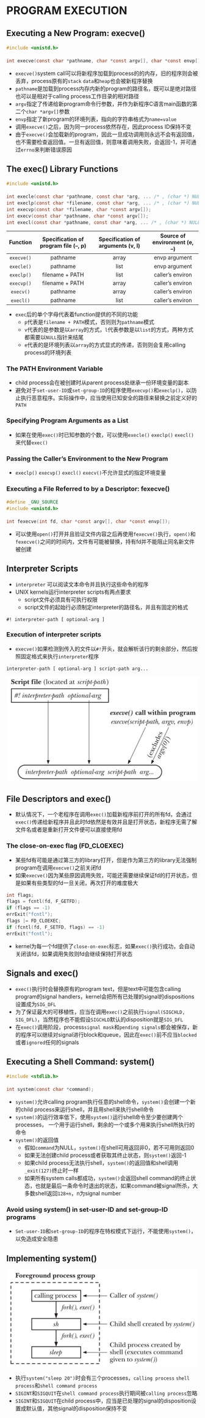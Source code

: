 # PROGRAM EXECUTION

## Executing a New Program: execve()
```c
#include <unistd.h>

int execve(const char *pathname, char *const argv[], char *const envp[]);
```
- `execve()`system call可以将新程序加载到process的的内存，旧的程序则会被丢弃，process原有的`stack` `data`和`heap`也会被新程序替换
- `pathname`是加载到process内存内新的program的路径名，既可以是绝对路径也可以是相对于calling process工作目录的相对路径
- `argv`指定了传递给新program命令行参数，并作为新程序C语言main函数的第二个`char *argv[]`参数
- `envp`指定了新program的环境列表，指向的字符串格式为`name=value`
- 调用`execve()`之后，因为同一process依然存在，因此process ID保持不变  
- 由于`execve()`会加载新的program，因此一旦成功调用则永远不会有返回值，也不需要检查返回值。一旦有返回值，则意味着调用失败，会返回-1，并可通过`errno`来判断错误原因

## The exec() Library Functions
```c
#include <unistd.h>

int execle(const char *pathname, const char *arg, ... /* , (char *) NULL, char *const envp[] */);
int execlp(const char *filename, const char *arg, ... /* , (char *) NULL */);
int execvp(const char *filename, char *const argv[]);
int execv(const char *pathname, char *const argv[]);
int execl(const char *pathname, const char *arg, ... /* , (char *) NULL */);
```

| Function | Specification of program file (–, p) | Specification of arguments (v, l) | Source of environment (e, –) |
| :---: | :---: | :---: | :---: |
| `execve()` | pathname |  array | envp argument |
| `execle()` | pathname | list | envp argument |
| `execlp()` | filename + PATH | list | caller’s environ |
| `execvp()` | filename + PATH |  array | caller’s environ |
| `execv()` | pathname |  array | caller’s environ |
| `execl()` | pathname | list | caller’s environ |

- `exec`后的单个字母代表着function提供的不同的功能
  - `p`代表是`filename + PATH`模式，否则则为`pathname`模式
  - `v`代表的是参数是以`array`的方式，`l`代表参数是以`list`的方式，两种方式都需要以`NULL`指针来结尾
  - `e`代表的是环境列表以`array`的方式显式的传递，否则则会复用calling process的环境列表

### The PATH Environment Variable
- child process会在被创建时从parent process处继承一份环境变量的副本
- 避免对于`set-user-ID`或`set-group-ID`的程序使用`execvp()`和`execlp()`，以防止执行恶意程序。实际操作中，应当使用已知安全的路径来替换之前定义好的`PATH`

### Specifying Program Arguments as a List
- 如果在使用`exec()`时已知参数的个数，可以使用`execle()` `execlp()` `execl()`来代替`exec()`

### Passing the Caller’s Environment to the New Program
- `execlp()` `execvp()` `execl()` `execv()`不允许显式的指定环境变量

### Executing a File Referred to by a Descriptor: fexecve()
```c
#define _GNU_SOURCE
#include <unistd.h>

int fexecve(int fd, char *const argv[], char *const envp[]);
```
- 可以使用`open()`打开并且验证文件内容之后再使用`fexecve()`执行，`open()`和`fexecve()`之间的时间内，文件有可能被替换，持有fd并不能阻止同名新文件被创建

## Interpreter Scripts
- `interpreter` 可以阅读文本命令并且执行这些命令的程序
- UNIX kernels运行interpreter scripts有两点要求
  - script文件必须具有可执行权限
  - script文件的起始行必须制定interpreter的路径名，并且有固定的格式

```shell
#! interpreter-path [ optional-arg ]
```

### Execution of interpreter scripts
- `execve()`如果检测到传入的文件以`#!`开头，就会解析该行的剩余部分，然后按照固定格式来执行`interpreter`程序
```shell
interpreter-path [ optional-arg ] script-path arg...
```
![27-1.png](./img/27-1.png)

## File Descriptors and exec()
- 默认情况下，一个老程序在调用`exec()`加载新程序前打开的所有fd，会通过`exec()`传递给新程序并且此时fd依然是有效并且是打开状态，新程序无需了解文件名或者是重新打开文件便可以直接使用fd

### The close-on-exec flag (FD_CLOEXEC)
- 某些fd有可能是通过第三方的library打开，但是作为第三方的library无法强制program在调用`execve()`之前关闭fd
- 如果`execve()`因为某些原因调用失败，可能还需要继续保证fd的打开状态，但是如果有些类型的fd一旦关闭，再次打开的难度极大

```c
int flags;
flags = fcntl(fd, F_GETFD);
if (flags == -1)
errExit("fcntl");
flags |= FD_CLOEXEC;
if (fcntl(fd, F_SETFD, flags) == -1)
errExit("fcntl");
```
- kernel为每一个fd提供了`close-on-exec`标志，如果`exec()`执行成功，会自动关闭该fd，如果调用失败则fd会继续保持打开状态

## Signals and exec()
- `exec()`执行时会替换原有的program text，但是text中可能包含calling program的signal handlers，kernel会把所有已处理的signal的dispositions设置成为`SIG_DFL`
- 为了保证最大的可移植性，应当在调用`exec()`之前执行`signal(SIGCHLD, SIG_DFL)`，当然程序也不能假设`SIGCHLD`默认的disposition就是`SIG_DFL`
- 在`exec()`调用阶段，process`signal mask`和`pending signals`都会被保存，新的程序可以继续对signal进行block和queue，因此在`exec()`前不应当`blocked`或者`ignored`任何的signals

## Executing a Shell Command: system()
```c
#include <stdlib.h>

int system(const char *command);
```
- `system()`允许calling program执行任意的shell命令，`system()`会创建一个新的child process来运行shell，并且用shell来执行shell命令
- `system()`的运行效率低下，使用`system()`运行shell命令至少要创建两个processes， 一个用于运行shell，剩余的一个或多个用来执行shell所执行的命令
- `system()`的返回值
  - 假如`command`为NULL，`system()`在shell可用返回非0，若不可用则返回0
  - 如果无法创建child process或者获取其终止状态，则`system()`返回-1
  - 如果child process无法执行shell，`system()`的返回值和shell调用`_exit(127)`终止时一样
  - 如果所有system calls都成功，`system()`会返回shell command的终止状态，也就是最后一条命令时退出的状态，如果command被signal所杀，大多数shell返回`128+n`，n为signal number

### Avoid using system() in set-user-ID and set-group-ID programs
- `Set-user-ID`和`set-group-ID`的程序在特权模式下运行，不能使用`system()`，以免造成安全隐患

## Implementing system()

![27-2.png](./img/27-2.png)

- 执行`system("sleep 20")`时会有三个processes，`calling process` `shell process`和`shell command process`
- `SIGINT`和`SIGQUIT`在`shell command process`执行期间被`calling process`忽略
- `SIGINT`和`SIGQUIT`在child process中，应当是已处理的signal的disposition设置成默认值，其他signal的disposition保持不变